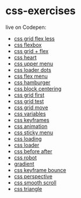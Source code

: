 # css-exercises

live on Codepen:

+ <a href="https://codepen.io/TomaszPieta/full/yqaQyP">css grid flex less</a>
+ <a href="https://codepen.io/TomaszPieta/full/rrMWgv">css flexbox</a>
+ <a href="https://codepen.io/TomaszPieta/full/MXRdVB">css grid + flex</a>
+ <a href="https://codepen.io/TomaszPieta/full/Papdvw">css heart</a>
+ <a href="https://codepen.io/TomaszPieta/full/GdxyqQ">css upper menu</a>
+ <a href="https://codepen.io/TomaszPieta/full/ELBLRq">css loader dots</a>
+ <a href="https://codepen.io/TomaszPieta/full/RyzzGv">css flex menu</a>
+ <a href="https://codepen.io/TomaszPieta/full/YLoLZw">css hamburger</a>
+ <a href="https://codepen.io/TomaszPieta/full/xjXwyY">css block centering</a>
+ <a href="https://codepen.io/TomaszPieta/full/XZRNra">css grid first</a>
+ <a href="https://codepen.io/TomaszPieta/full/rJwoOE">css grid test</a>
+ <a href="https://codepen.io/TomaszPieta/full/YeQooW">css grid move</a>
+ <a href="https://codepen.io/TomaszPieta/full/oEppzV">css variables</a>
+ <a href="https://codepen.io/TomaszPieta/full/BYJYXq">css keyframes</a>
+ <a href="https://codepen.io/TomaszPieta/full/BYJYqP">css animation</a>
+ <a href="https://codepen.io/TomaszPieta/full/MQVvqo">css sticky menu</a>
+ <a href="https://codepen.io/TomaszPieta/full/wymJNG">css loading</a>
+ <a href="https://codepen.io/TomaszPieta/full/paLrqP">css loader</a>
+ <a href="https://codepen.io/TomaszPieta/full/VQExqP">css before after</a>
+ <a href="https://codepen.io/TomaszPieta/full/yvRLMo">css robot</a>
+ <a href="#">gradient</a>
+ <a href="#">css keyframe bounce</a>
+ <a href="#">css perspective</a>
+ <a href="https://codepen.io/TomaszPieta/full/OvZobM">css smooth scroll</a>
+ <a href="#">css triangle</a>
